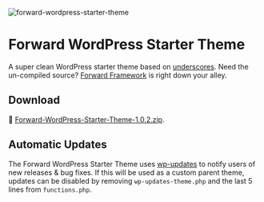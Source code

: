 ![forward-wordpress-starter-theme](https://cloud.githubusercontent.com/assets/1250818/8885259/dc5923d0-3212-11e5-9579-25d6731ba6ca.jpg)

# Forward WordPress Starter Theme

A super clean WordPress starter theme based on [underscores](https://github.com/Automattic/_s). Need the un-compiled source? [Forward Framework](https://github.com/drawbackwards/Forward-Framework) is right down your alley.

## Download

💾 [Forward-WordPress-Starter-Theme-1.0.2.zip](https://github.com/drawbackwards/Forward-WordPress-Starter-Theme/releases/download/1.0.2/Forward-WordPress-Starter-Theme-1.0.2.zip).

## Automatic Updates

The Forward WordPress Starter Theme uses [wp-updates](http://wp-updates.com) to notify users of new releases & bug fixes. If this will be used as a custom parent theme, updates can be disabled by removing `wp-updates-theme.php` and the last 5 lines from `functions.php`.
